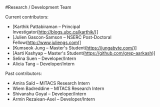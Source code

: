 #Research / Development Team

Current contributors:

* [Karthik Pattabiraman – Principal Investigator(http://blogs.ubc.ca/karthik/)]
* [Julien Gascon-Samson – NSERC Post-Doctoral Fellow(http://www.juliengs.com)]
* [Kumseok Jung – Master's Student(https://jungabyte.com/)]
* [Aarti Kashyap – Master's Student(https://github.com/grep-aarkash)]
* Selina Suen – Developer/Intern
* Alicia Tang – Developer/Intern

Past contributors:

* Amira Saïd – MITACS Research Intern
* Wiem Badreddine – MITACS Research Intern
* Shivanshu Goyal – Developer/Intern
* Armin Rezaiean-Asel – Developer/Intern
